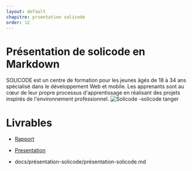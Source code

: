 ```yaml
---
layout: default
chapitre: prsentation solicode
order: 12
---
```


# Présentation de solicode en Markdown

SOLICODE est un centre de formation pour les jeunes âgés de 18 à 34 ans spécialisé dans le développement Web et mobile. Les apprenants sont au cœur de leur propre processus d'apprentissage en réalisant des projets inspirés de l'environnement professionnel.
![Solicode](/lab-markdown/présentation-solicode.md/images/solicode.jpg)
-solicode tanger

# Livrables

- [Rapport](/lab-markdown/présentation-solicode/rapport.html)
- [Presentation](/lab-markdown/présentation-solicode/presentation.html)

- docs/présentation-solicode/présentation-solicode.md
